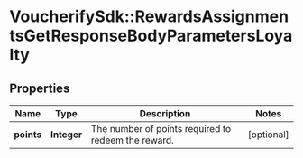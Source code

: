 # VoucherifySdk::RewardsAssignmentsGetResponseBodyParametersLoyalty

## Properties

| Name | Type | Description | Notes |
| ---- | ---- | ----------- | ----- |
| **points** | **Integer** | The number of points required to redeem the reward. | [optional] |

